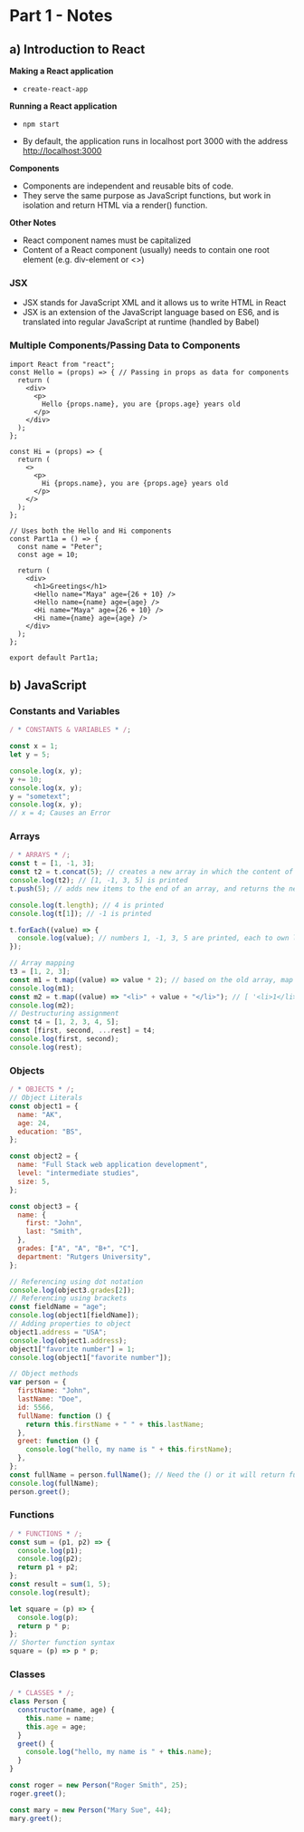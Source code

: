 # Part 1 - Notes

## a) Introduction to React

**Making a React application** 

* ```react
  create-react-app
  ```

**Running a React application**

* ```
  npm start
  ```

* By default, the application runs in localhost port 3000 with the address [http://localhost:3000](http://localhost:3000/)

**Components**

* Components are independent and reusable bits of code. 
* They serve the same purpose as JavaScript functions, but work in isolation and return HTML via a render() function.

**Other Notes**

* React component names must be capitalized
* Content of a React component (usually) needs to contain one root element (e.g. div-element or <>)

### JSX

* JSX stands for JavaScript XML and it allows us to write HTML in React
* JSX is an extension of the JavaScript language based on ES6, and is translated into regular JavaScript at runtime (handled by Babel)

### Multiple Components/Passing Data to Components

```react
import React from "react";
const Hello = (props) => { // Passing in props as data for components
  return (
    <div>
      <p>
        Hello {props.name}, you are {props.age} years old
      </p>
    </div>
  );
};

const Hi = (props) => {
  return (
    <>
      <p>
        Hi {props.name}, you are {props.age} years old
      </p>
    </>
  );
};

// Uses both the Hello and Hi components
const Part1a = () => {
  const name = "Peter";
  const age = 10;

  return (
    <div>
      <h1>Greetings</h1>
      <Hello name="Maya" age={26 + 10} />
      <Hello name={name} age={age} />
      <Hi name="Maya" age={26 + 10} />
      <Hi name={name} age={age} />
    </div>
  );
};

export default Part1a;
```



## b) JavaScript

### Constants and Variables

```javascript
/ * CONSTANTS & VARIABLES * /;

const x = 1;
let y = 5;

console.log(x, y);
y += 10;
console.log(x, y);
y = "sometext";
console.log(x, y);
// x = 4; Causes an Error
```



### Arrays

```javascript
/ * ARRAYS * /;
const t = [1, -1, 3];
const t2 = t.concat(5); // creates a new array in which the content of the old array and the new item are both included
console.log(t2); // [1, -1, 3, 5] is printed
t.push(5); // adds new items to the end of an array, and returns the new length

console.log(t.length); // 4 is printed
console.log(t[1]); // -1 is printed

t.forEach((value) => {
  console.log(value); // numbers 1, -1, 3, 5 are printed, each to own line
});

// Array mapping
t3 = [1, 2, 3];
const m1 = t.map((value) => value * 2); // based on the old array, map creates a new array, for which the function given as a parameter is used to create the items
console.log(m1);
const m2 = t.map((value) => "<li>" + value + "</li>"); // [ '<li>1</li>', '<li>2</li>', '<li>3</li>' ] is printed
console.log(m2);
// Destructuring assignment
const t4 = [1, 2, 3, 4, 5];
const [first, second, ...rest] = t4;
console.log(first, second);
console.log(rest);
```



### Objects

```javascript
/ * OBJECTS * /;
// Object Literals
const object1 = {
  name: "AK",
  age: 24,
  education: "BS",
};

const object2 = {
  name: "Full Stack web application development",
  level: "intermediate studies",
  size: 5,
};

const object3 = {
  name: {
    first: "John",
    last: "Smith",
  },
  grades: ["A", "A", "B+", "C"],
  department: "Rutgers University",
};

// Referencing using dot notation
console.log(object3.grades[2]);
// Referencing using brackets
const fieldName = "age";
console.log(object1[fieldName]);
// Adding properties to object
object1.address = "USA";
console.log(object1.address);
object1["favorite number"] = 1;
console.log(object1["favorite number"]);

// Object methods
var person = {
  firstName: "John",
  lastName: "Doe",
  id: 5566,
  fullName: function () {
    return this.firstName + " " + this.lastName;
  },
  greet: function () {
    console.log("hello, my name is " + this.firstName);
  },
};
const fullName = person.fullName(); // Need the () or it will return function definition
console.log(fullName);
person.greet();
```



### Functions

```javascript
/ * FUNCTIONS * /;
const sum = (p1, p2) => {
  console.log(p1);
  console.log(p2);
  return p1 + p2;
};
const result = sum(1, 5);
console.log(result);

let square = (p) => {
  console.log(p);
  return p * p;
};
// Shorter function syntax
square = (p) => p * p;
```



### Classes

```javascript
/ * CLASSES * /;
class Person {
  constructor(name, age) {
    this.name = name;
    this.age = age;
  }
  greet() {
    console.log("hello, my name is " + this.name);
  }
}

const roger = new Person("Roger Smith", 25);
roger.greet();

const mary = new Person("Mary Sue", 44);
mary.greet();
```

